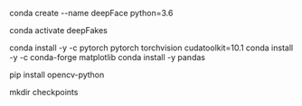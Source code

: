conda create --name deepFace python=3.6

conda activate deepFakes

conda install -y -c pytorch pytorch torchvision cudatoolkit=10.1
conda install -y -c conda-forge matplotlib
conda install -y pandas

pip install opencv-python

mkdir checkpoints
